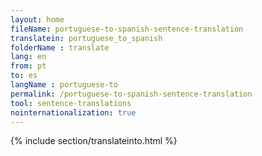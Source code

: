 ```yaml
---
layout: home
fileName: portuguese-to-spanish-sentence-translation
translatein: portuguese_to_spanish
folderName : translate
lang: en
from: pt
to: es
langName : portuguese-to
permalink: /portuguese-to-spanish-sentence-translation
tool: sentence-translations
nointernationalization: true
---
```

{% include section/translateinto.html %}
